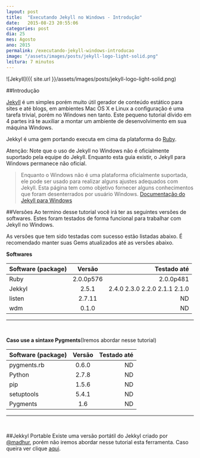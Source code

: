 ```yaml
---
layout: post
title:  "Executando Jekyll no Windows - Introdução"
date:   2015-08-23 20:55:06
categories: post 
dia: 25
mes: Agosto
ano: 2015
permalink: /executando-jekyll-windows-introducao
image: "/assets/images/posts/jekyll-logo-light-solid.png"
leitura: 7 minutos
---
```


![Jekyll]({{ site.url }}/assets/images/posts/jekyll-logo-light-solid.png)

##Introdução

[Jekyll](http://jekyllrb.com/) é um simples porém muito útil gerador de conteúdo estático para sites e até blogs, em ambientes Mac OS X e Linux a configuração é uma tarefa trivial,
porém no Windows nen tanto. Este pequeno tutorial dívido em 4 partes irá te auxiliar a montar um ambiente de desenvolvimento em sua máquina Windows.

Jekkyl é uma gem portando executa em cima da plataforma do [Ruby](https://www.ruby-lang.org/pt/).

Atenção: Note que o uso de Jekyll no Windows não é oficialmente suportado pela equipe do Jekyll. Enquanto esta guia existir, o Jekyll para Windows permanece 
não oficial.

> Enquanto o Windows não é uma plataforma oficialmente suportada, ele pode ser usado para realizar alguns ajustes adequados com Jekyll. Esta página tem como
objetivo fornecer alguns conhecimentos que foram desenterrados por usuário Windows.
[Documentação do Jekyll para Windows](http://jekyllrb.com/docs/windows/)

##Versões
Ao termino desse tutorial você irá ter as seguintes versões de softwares. Estes foram testados de forma funcional para trabalhar com Jekyll no Windows.

As versões que tem sido testadas com sucesso estão listadas abaixo. É recomendado manter suas Gems atualizados até as versões abaixo.

**Softwares**

| Software (package)| Versão | Testado até |
| ------------- |:-------------: | -----: |
| Ruby | 2.0.0p576 | 2.0.0p481 |
| Jekkyl | 2.5.1 |  2.4.0 2.3.0 2.2.0 2.1.1 2.1.0 |
| listen | 2.7.11 | ND |
| wdm | 0.1.0 | ND |

***
<br/>

**Caso use a sintaxe Pygments**(Iremos abordar nesse tutorial)

| Software (package) | Versão |Testado até |
| ------------- |:-------------: | -----:|
| pygments.rb | 0.6.0 | ND |
| Python | 2.7.8 | ND |
| pip | 1.5.6 | ND |
| setuptools | 5.4.1 | ND |
| Pygments | 1.6 | ND |

***

<br/>

##Jekkyl Portable
Existe uma versão portátil do Jekkyl criado por [@madhur](https://github.com/madhur), porém não iremos abordar nesse tutorial esta ferramenta. Caso queira ver clique [aqui](https://github.com/madhur/PortableJekyll).

